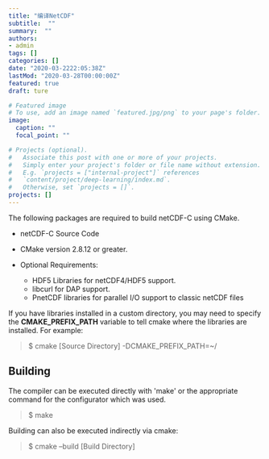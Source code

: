 ```yaml
---
title: "编译NetCDF"
subtitle:  ""
summary:  ""
authors:
- admin
tags: []
categories: []
date: "2020-03-2222:05:38Z"
lastMod: "2020-03-28T00:00:00Z"
featured: true
draft: ture

# Featured image
# To use, add an image named `featured.jpg/png` to your page's folder.
image:
  caption: ""
  focal_point: ""

# Projects (optional).
#   Associate this post with one or more of your projects.
#   Simply enter your project's folder or file name without extension.
#   E.g. `projects = ["internal-project"]` references
#   `content/project/deep-learning/index.md`.
#   Otherwise, set `projects = []`.
projects: []
---
```




The following packages are required to build netCDF-C using CMake.

- netCDF-C Source Code

- CMake version 2.8.12 or greater.

- Optional Requirements:

  - HDF5 Libraries for netCDF4/HDF5 support.
  - libcurl for DAP support.
  - PnetCDF libraries for parallel I/O support to classic netCDF files



If you have libraries installed in a custom directory, you may need to specify the **CMAKE_PREFIX_PATH** variable to tell cmake where the libraries are installed. For example:

> $ cmake [Source Directory] -DCMAKE_PREFIX_PATH=~/

## Building

The compiler can be executed directly with 'make' or the appropriate command for the configurator which was used.

> $ make

Building can also be executed indirectly via cmake:

> $ cmake –build [Build Directory]
